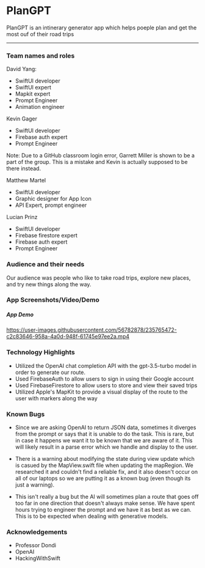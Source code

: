 # PlanGPT

PlanGPT is an intinerary generator app which helps poeple plan and get the most ouf of their road trips

---

### Team names and roles

David Yang:<br />
- SwiftUI developer
- SwiftUI expert
- Mapkit expert
- Prompt Engineer
- Animation engineer

Kevin Gager<br />
- SwiftUI developer
- Firebase auth expert
- Prompt Engineer

Note: Due to a GitHub classroom login error, Garrett Miller is shown to be a part of the group. This is a mistake and Kevin is actually supposed to be there instead.

Matthew Martel<br />
- SwiftUI developer
- Graphic designer for App Icon
- API Expert, prompt engineer

Lucian Prinz<br />
- SwiftUI developer
- Firebase firestore expert
- Firebase auth expert
- Prompt Engineer

### Audience and their needs

Our audience was people who like to take road trips, explore new places, and try new things along the way.

### App Screenshots/Video/Demo

##### App Demo

https://user-images.githubusercontent.com/56782878/235765472-c2c83646-958a-4a0d-948f-61745e97ee2a.mp4



### Technology Highlights

- Utilized the OpenAI chat completion API with the gpt-3.5-turbo model in order to generate our route.
- Used FirebaseAuth to allow users to sign in using their Google account
- Used FirebaseFirestore to allow users to store and view their saved trips
- Utilized Apple's MapKit to provide a visual display of the route to the user with markers along the way


### Known Bugs

- Since we are asking OpenAI to return JSON data, sometimes it diverges from the prompt or says that it is unable to do the task. This is rare, but in case it happens we want it to be known that we are aware of it. This will likely result in a parse error which we handle and display to the user.

- There is a warning about modifying the state during view update which is casued by the MapView.swift file when updating the mapRegion. We researched it and couldn't find a reliable fix, and it also doesn't occur on all of our laptops so we are putting it as a known bug (even though its just a warning).

- This isn't really a bug but the AI will sometimes plan a route that goes off too far in one direction that doesn't always make sense. We have spent hours trying to engineer the prompt and we have it as best as we can. This is to be expected when dealing with generative models.


### Acknowledgements
- Professor Dondi
- OpenAI
- HackingWithSwift

